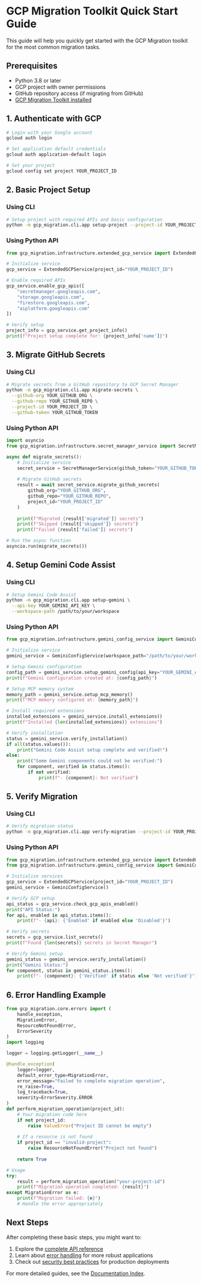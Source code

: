 # GCP Migration Toolkit Quick Start Guide

This guide will help you quickly get started with the GCP Migration toolkit for the most common migration tasks.

## Prerequisites

- Python 3.8 or later
- GCP project with owner permissions
- GitHub repository access (if migrating from GitHub)
- [GCP Migration Toolkit installed](installation.md)

## 1. Authenticate with GCP

```bash
# Login with your Google account
gcloud auth login

# Set application default credentials
gcloud auth application-default login

# Set your project
gcloud config set project YOUR_PROJECT_ID
```

## 2. Basic Project Setup

### Using CLI

```bash
# Setup project with required APIs and basic configuration
python -m gcp_migration.cli.app setup-project --project-id YOUR_PROJECT_ID
```

### Using Python API

```python
from gcp_migration.infrastructure.extended_gcp_service import ExtendedGCPService

# Initialize service
gcp_service = ExtendedGCPService(project_id="YOUR_PROJECT_ID")

# Enable required APIs
gcp_service.enable_gcp_apis([
    "secretmanager.googleapis.com",
    "storage.googleapis.com",
    "firestore.googleapis.com",
    "aiplatform.googleapis.com"
])

# Verify setup
project_info = gcp_service.get_project_info()
print(f"Project setup complete for: {project_info['name']}")
```

## 3. Migrate GitHub Secrets

### Using CLI

```bash
# Migrate secrets from a GitHub repository to GCP Secret Manager
python -m gcp_migration.cli.app migrate-secrets \
  --github-org YOUR_GITHUB_ORG \
  --github-repo YOUR_GITHUB_REPO \
  --project-id YOUR_PROJECT_ID \
  --github-token YOUR_GITHUB_TOKEN
```

### Using Python API

```python
import asyncio
from gcp_migration.infrastructure.secret_manager_service import SecretManagerService

async def migrate_secrets():
    # Initialize service
    secret_service = SecretManagerService(github_token="YOUR_GITHUB_TOKEN")
    
    # Migrate GitHub secrets
    result = await secret_service.migrate_github_secrets(
        github_org="YOUR_GITHUB_ORG",
        github_repo="YOUR_GITHUB_REPO",
        project_id="YOUR_PROJECT_ID"
    )
    
    print(f"Migrated {result['migrated']} secrets")
    print(f"Skipped {result['skipped']} secrets")
    print(f"Failed {result['failed']} secrets")

# Run the async function
asyncio.run(migrate_secrets())
```

## 4. Setup Gemini Code Assist

### Using CLI

```bash
# Setup Gemini Code Assist
python -m gcp_migration.cli.app setup-gemini \
  --api-key YOUR_GEMINI_API_KEY \
  --workspace-path /path/to/your/workspace
```

### Using Python API

```python
from gcp_migration.infrastructure.gemini_config_service import GeminiConfigService

# Initialize service
gemini_service = GeminiConfigService(workspace_path="/path/to/your/workspace")

# Setup Gemini configuration
config_path = gemini_service.setup_gemini_config(api_key="YOUR_GEMINI_API_KEY")
print(f"Gemini configuration created at: {config_path}")

# Setup MCP memory system
memory_path = gemini_service.setup_mcp_memory()
print(f"MCP memory configured at: {memory_path}")

# Install required extensions
installed_extensions = gemini_service.install_extensions()
print(f"Installed {len(installed_extensions)} extensions")

# Verify installation
status = gemini_service.verify_installation()
if all(status.values()):
    print("Gemini Code Assist setup complete and verified!")
else:
    print("Some Gemini components could not be verified:")
    for component, verified in status.items():
        if not verified:
            print(f"- {component}: Not verified")
```

## 5. Verify Migration

### Using CLI

```bash
# Verify migration status
python -m gcp_migration.cli.app verify-migration --project-id YOUR_PROJECT_ID
```

### Using Python API

```python
from gcp_migration.infrastructure.extended_gcp_service import ExtendedGCPService
from gcp_migration.infrastructure.gemini_config_service import GeminiConfigService

# Initialize services
gcp_service = ExtendedGCPService(project_id="YOUR_PROJECT_ID")
gemini_service = GeminiConfigService()

# Verify GCP setup
api_status = gcp_service.check_gcp_apis_enabled()
print("API Status:")
for api, enabled in api_status.items():
    print(f"- {api}: {'Enabled' if enabled else 'Disabled'}")

# Verify secrets
secrets = gcp_service.list_secrets()
print(f"Found {len(secrets)} secrets in Secret Manager")

# Verify Gemini setup
gemini_status = gemini_service.verify_installation()
print("Gemini Status:")
for component, status in gemini_status.items():
    print(f"- {component}: {'Verified' if status else 'Not verified'}")
```

## 6. Error Handling Example

```python
from gcp_migration.core.errors import (
    handle_exception, 
    MigrationError, 
    ResourceNotFoundError, 
    ErrorSeverity
)
import logging

logger = logging.getLogger(__name__)

@handle_exception(
    logger=logger,
    default_error_type=MigrationError,
    error_message="Failed to complete migration operation",
    re_raise=True,
    log_traceback=True,
    severity=ErrorSeverity.ERROR
)
def perform_migration_operation(project_id):
    # Your migration code here
    if not project_id:
        raise ValueError("Project ID cannot be empty")
    
    # If a resource is not found
    if project_id == "invalid-project":
        raise ResourceNotFoundError("Project not found")
    
    return True

# Usage
try:
    result = perform_migration_operation("your-project-id")
    print(f"Migration operation completed: {result}")
except MigrationError as e:
    print(f"Migration failed: {e}")
    # Handle the error appropriately
```

## Next Steps

After completing these basic steps, you might want to:

1. Explore the [complete API reference](api_reference.md)
2. Learn about [error handling](error_handling.md) for more robust applications
3. Check out [security best practices](security_best_practices.md) for production deployments

For more detailed guides, see the [Documentation Index](index.md).
